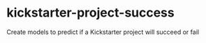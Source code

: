 # kickstarter-project-success
Create models to predict if a Kickstarter project will succeed or fail

